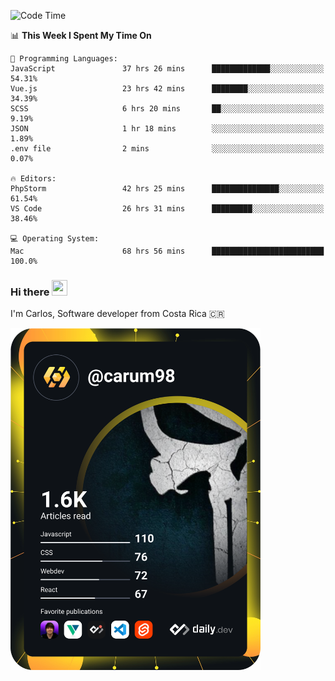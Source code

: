 
<!--START_SECTION:waka-->
![Code Time](http://img.shields.io/badge/Code%20Time-9%2C403%20hrs%2018%20mins-blue)

📊 **This Week I Spent My Time On** 

```text
💬 Programming Languages: 
JavaScript               37 hrs 26 mins      █████████████░░░░░░░░░░░░   54.31% 
Vue.js                   23 hrs 42 mins      ████████░░░░░░░░░░░░░░░░░   34.39% 
SCSS                     6 hrs 20 mins       ██░░░░░░░░░░░░░░░░░░░░░░░   9.19% 
JSON                     1 hr 18 mins        ░░░░░░░░░░░░░░░░░░░░░░░░░   1.89% 
.env file                2 mins              ░░░░░░░░░░░░░░░░░░░░░░░░░   0.07%

🔥 Editors: 
PhpStorm                 42 hrs 25 mins      ███████████████░░░░░░░░░░   61.54% 
VS Code                  26 hrs 31 mins      █████████░░░░░░░░░░░░░░░░   38.46%

💻 Operating System: 
Mac                      68 hrs 56 mins      █████████████████████████   100.0%

```


<!--END_SECTION:waka-->

### Hi there <img src="https://media.giphy.com/media/hvRJCLFzcasrR4ia7z/giphy.gif" width="25px" height="25px">

I'm Carlos, Software developer from Costa Rica 🇨🇷

<a href="https://app.daily.dev/carum98"><img src="https://github.com/carum98/carum98/blob/main/devcard.svg" width="400" alt="Carlos Umaña Acevedo's Dev Card"/></a>
